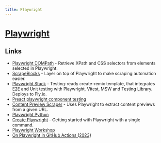 ```yaml
---
title: Playwright
---
```


# [Playwright](https://playwright.dev/)

## Links

- [Playwright DOMPath](https://github.com/alexferrari88/playwright-DOMPath) - Retrieve XPath and CSS selectors from elements selected in Playwright.
- [ScrapeBlocks](https://github.com/alexferrari88/scrapeblocks) - Layer on top of Playwright to make scraping automation easier.
- [Playwright Stack](https://github.com/remix-stacks/playwright) - Testing-ready create-remix template, that integrates E2E and Unit testing with Playwright, Vitest, MSW and Testing Library. Deploys to Fly.io.
- [Preact playwright component testing](https://github.com/preactjs/playwright-ct)
- [Content Preview Scraper](https://github.com/cdk-dev/link-scraper) - Uses Playwright to extract content previews from a given URL.
- [Playwright Python](https://playwright.dev/python/)
- [Create Playwright](https://github.com/microsoft/create-playwright) - Getting started with Playwright with a single command.
- [Playwright Workshop](https://github.com/mathieumure/workshop-playwright)
- [On Playwright in GitHub Actions (2023)](https://radekmie.dev/blog/on-playwright-in-github-actions/)
